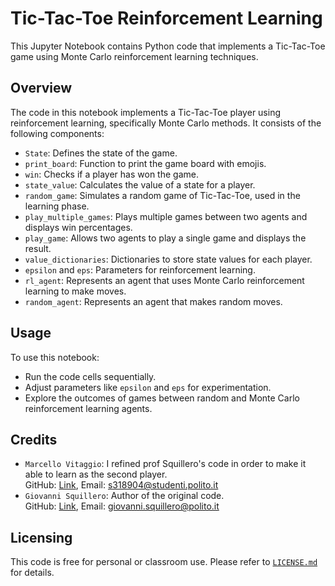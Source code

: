 # Tic-Tac-Toe Reinforcement Learning

This Jupyter Notebook contains Python code that implements a Tic-Tac-Toe game using Monte Carlo reinforcement learning techniques.

## Overview

The code in this notebook implements a Tic-Tac-Toe player using reinforcement learning, specifically Monte Carlo methods. It consists of the following components:

- `State`: Defines the state of the game.
- `print_board`: Function to print the game board with emojis.
- `win`: Checks if a player has won the game.
- `state_value`: Calculates the value of a state for a player.
- `random_game`: Simulates a random game of Tic-Tac-Toe, used in the learning phase.
- `play_multiple_games`: Plays multiple games between two agents and displays win percentages.
- `play_game`: Allows two agents to play a single game and displays the result.
- `value_dictionaries`: Dictionaries to store state values for each player.
- `epsilon` and `eps`: Parameters for reinforcement learning.
- `rl_agent`: Represents an agent that uses Monte Carlo 
reinforcement learning to make moves.
- `random_agent`: Represents an agent that makes random moves.
## Usage

To use this notebook:

- Run the code cells sequentially.
- Adjust parameters like `epsilon` and `eps` for experimentation.
- Explore the outcomes of games between random and Monte Carlo reinforcement learning agents.

## Credits

- `Marcello Vitaggio`: I refined prof Squillero's code in order to make it able to learn as the second player.  
GitHub: [Link](https://github.com/Kalller/computational-intelligence), Email: s318904@studenti.polito.it
- `Giovanni Squillero`: Author of the original code.  
GitHub: [Link](https://github.com/squillero/computational-intelligence), Email: giovanni.squillero@polito.it

## Licensing

This code is free for personal or classroom use. Please refer to [`LICENSE.md`](https://github.com/Kalller/computational-intelligence/blob/main/LICENSE.md) for details.
